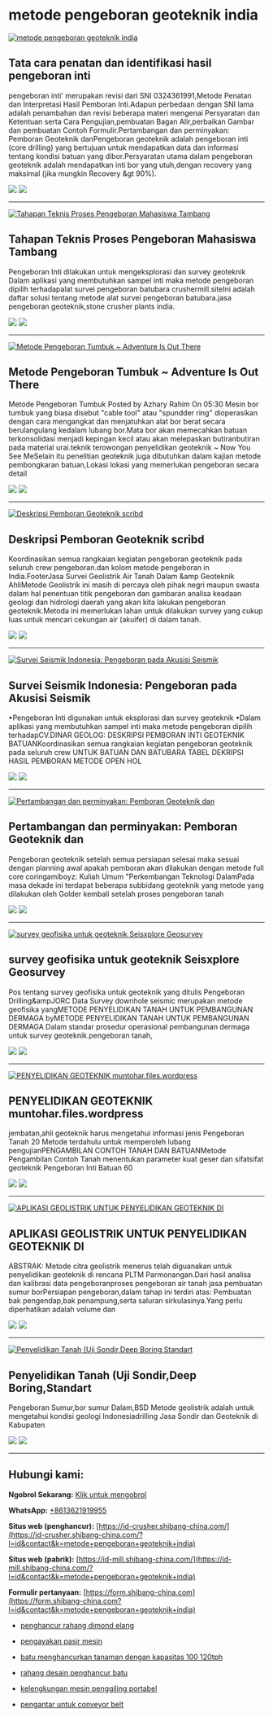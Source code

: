 # metode pengeboran geoteknik india

<a href="https://swt.shibang-china.com/?l=id&img&k=metode+pengeboran+geoteknik+india" target="_blank">![metode pengeboran geoteknik india](http://static.shibang-china.com/all-800x300/1500.jpg)</a>

## Tata cara penatan dan identifikasi hasil pengeboran inti
pengeboran inti' merupakan revisi dari SNI 0324361991,Metode Penatan dan Interpretasi Hasil Pemboran Inti.Adapun perbedaan dengan SNI lama adalah penambahan dan revisi beberapa materi mengenai Persyaratan dan Ketentuan serta Cara Pengujian,pembuatan Bagan Alir,perbaikan Gambar dan pembuatan Contoh Formulir.Pertambangan dan perminyakan: Pemboran Geoteknik danPengeboran geoteknik adalah pengeboran inti (core drilling) yang bertujuan untuk mendapatkan data dan informasi tentang kondisi batuan yang dibor.Persyaratan utama dalam pengeboran geoteknik adalah mendapatkan inti bor yang utuh,dengan recovery yang maksimal (jika mungkin Recovery &gt 90%).


<a href="https://whatsapp.shibangsoft.com/WhatsApp.php" target="_blank" title="WhatsApp">![](http://static.shibang-china.com/icon/whatsapp.png)</a> <a href="https://swt.shibang-china.com/?l=id&icon&k=metode+pengeboran+geoteknik+india" target="_blank">![](http://static.shibang-china.com/icon/chat-id.png)</a>

---

<a href="https://swt.shibang-china.com/?l=id&img&k=metode+pengeboran+geoteknik+india" target="_blank">![Tahapan Teknis Proses Pengeboran Mahasiswa Tambang](http://static.shibang-china.com/all-800x300/1048.jpg)</a>

## Tahapan Teknis Proses Pengeboran Mahasiswa Tambang
Pengeboran Inti dilakukan untuk mengeksplorasi dan survey geoteknik Dalam aplikasi yang membutuhkan sampel inti maka metode pengeboran dipilih terhadapalat survei pengeboran batubara crushermill.siteIni adalah daftar solusi tentang metode alat survei pengeboran batubara.jasa pengeboran geoteknik,stone crusher plants india.


<a href="https://whatsapp.shibangsoft.com/WhatsApp.php" target="_blank" title="WhatsApp">![](http://static.shibang-china.com/icon/whatsapp.png)</a> <a href="https://swt.shibang-china.com/?l=id&icon&k=metode+pengeboran+geoteknik+india" target="_blank">![](http://static.shibang-china.com/icon/chat-id.png)</a>

---

<a href="https://swt.shibang-china.com/?l=id&img&k=metode+pengeboran+geoteknik+india" target="_blank">![Metode Pengeboran Tumbuk ~ Adventure Is Out There](http://static.shibang-china.com/all-800x300/528.jpg)</a>

## Metode Pengeboran Tumbuk ~ Adventure Is Out There
Metode Pengeboran Tumbuk Posted by Azhary Rahim On 05:30 Mesin bor tumbuk yang biasa disebut "cable tool" atau "spundder ring" dioperasikan dengan cara mengangkat dan menjatuhkan alat bor berat secara berulangulang kedalam lubang bor.Mata bor akan memecahkan batuan terkonsolidasi menjadi kepingan kecil atau akan melepaskan butiranbutiran pada material urai.teknik terowongan penyelidikan geoteknik ~ Now You See MeSelain itu penelitian geoteknik juga dibutuhkan dalam kajian metode pembongkaran batuan,Lokasi lokasi yang memerlukan pengeboran secara detail


<a href="https://whatsapp.shibangsoft.com/WhatsApp.php" target="_blank" title="WhatsApp">![](http://static.shibang-china.com/icon/whatsapp.png)</a> <a href="https://swt.shibang-china.com/?l=id&icon&k=metode+pengeboran+geoteknik+india" target="_blank">![](http://static.shibang-china.com/icon/chat-id.png)</a>

---

<a href="https://swt.shibang-china.com/?l=id&img&k=metode+pengeboran+geoteknik+india" target="_blank">![Deskripsi Pemboran Geoteknik scribd](http://static.shibang-china.com/all-800x300/359.jpg)</a>

## Deskripsi Pemboran Geoteknik scribd
Koordinasikan semua rangkaian kegiatan pengeboran geoteknik pada seluruh crew pengeboran.dan kolom metode pengeboran in India.FooterJasa Survei Geolistrik Air Tanah Dalam &amp Geoteknik AhliMetode Geolistrik ini masih di percaya oleh pihak negri maupun swasta dalam hal penentuan titik pengeboran dan gambaran analisa keadaan geologi dan hidrologi daerah yang akan kita lakukan pengeboran geoteknik.Metoda ini memerlukan lahan untuk dilakukan survey yang cukup luas untuk mencari cekungan air (akuifer) di dalam tanah.


<a href="https://whatsapp.shibangsoft.com/WhatsApp.php" target="_blank" title="WhatsApp">![](http://static.shibang-china.com/icon/whatsapp.png)</a> <a href="https://swt.shibang-china.com/?l=id&icon&k=metode+pengeboran+geoteknik+india" target="_blank">![](http://static.shibang-china.com/icon/chat-id.png)</a>

---

<a href="https://swt.shibang-china.com/?l=id&img&k=metode+pengeboran+geoteknik+india" target="_blank">![Survei Seismik Indonesia: Pengeboran pada Akusisi Seismik](http://static.shibang-china.com/all-800x300/396.jpg)</a>

## Survei Seismik Indonesia: Pengeboran pada Akusisi Seismik
•Pengeboran Inti digunakan untuk eksplorasi dan survey geoteknik •Dalam aplikasi yang membutuhkan sampel inti maka metode pengeboran dipilih terhadapCV.DINAR GEOLOG: DESKRIPSI PEMBORAN INTI GEOTEKNIK BATUANKoordinasikan semua rangkaian kegiatan pengeboran geoteknik pada seluruh crew UNTUK BATUAN DAN BATUBARA TABEL DEKRIPSI HASIL PEMBORAN METODE OPEN HOL


<a href="https://whatsapp.shibangsoft.com/WhatsApp.php" target="_blank" title="WhatsApp">![](http://static.shibang-china.com/icon/whatsapp.png)</a> <a href="https://swt.shibang-china.com/?l=id&icon&k=metode+pengeboran+geoteknik+india" target="_blank">![](http://static.shibang-china.com/icon/chat-id.png)</a>

---

<a href="https://swt.shibang-china.com/?l=id&img&k=metode+pengeboran+geoteknik+india" target="_blank">![Pertambangan dan perminyakan: Pemboran Geoteknik dan](http://static.shibang-china.com/all-800x300/677.jpg)</a>

## Pertambangan dan perminyakan: Pemboran Geoteknik dan
Pengeboran geoteknik setelah semua persiapan selesai maka sesuai dengan planning awal apakah pemboran akan dilakukan dengan metode full core coringamiboyz: Kuliah Umum "Perkembangan Teknologi DalamPada masa dekade ini terdapat beberapa subbidang geoteknik yang metode yang dilakukan oleh Golder kembali setelah proses pengeboran tanah


<a href="https://whatsapp.shibangsoft.com/WhatsApp.php" target="_blank" title="WhatsApp">![](http://static.shibang-china.com/icon/whatsapp.png)</a> <a href="https://swt.shibang-china.com/?l=id&icon&k=metode+pengeboran+geoteknik+india" target="_blank">![](http://static.shibang-china.com/icon/chat-id.png)</a>

---

<a href="https://swt.shibang-china.com/?l=id&img&k=metode+pengeboran+geoteknik+india" target="_blank">![survey geofisika untuk geoteknik Seisxplore Geosurvey](http://static.shibang-china.com/all-800x300/1197.jpg)</a>

## survey geofisika untuk geoteknik Seisxplore Geosurvey
Pos tentang survey geofisika untuk geoteknik yang ditulis Pengeboran Drilling&ampJORC Data Survey downhole seismic merupakan metode geofisika yangMETODE PENYELIDIKAN TANAH UNTUK PEMBANGUNAN DERMAGA byMETODE PENYELIDIKAN TANAH UNTUK PEMBANGUNAN DERMAGA Dalam standar prosedur operasional pembangunan dermaga untuk survey geoteknik.pengeboran tanah,


<a href="https://whatsapp.shibangsoft.com/WhatsApp.php" target="_blank" title="WhatsApp">![](http://static.shibang-china.com/icon/whatsapp.png)</a> <a href="https://swt.shibang-china.com/?l=id&icon&k=metode+pengeboran+geoteknik+india" target="_blank">![](http://static.shibang-china.com/icon/chat-id.png)</a>

---

<a href="https://swt.shibang-china.com/?l=id&img&k=metode+pengeboran+geoteknik+india" target="_blank">![PENYELIDIKAN GEOTEKNIK muntohar.files.wordpress](http://static.shibang-china.com/all-800x300/365.jpg)</a>

## PENYELIDIKAN GEOTEKNIK muntohar.files.wordpress
jembatan,ahli geoteknik harus mengetahui informasi jenis Pengeboran Tanah 20 Metode terdahulu untuk memperoleh lubang pengujianPENGAMBILAN CONTOH TANAH DAN BATUANMetode Pengambilan Contoh Tanah menentukan parameter kuat geser dan sifatsifat geoteknik Pengeboran Inti Batuan 60


<a href="https://whatsapp.shibangsoft.com/WhatsApp.php" target="_blank" title="WhatsApp">![](http://static.shibang-china.com/icon/whatsapp.png)</a> <a href="https://swt.shibang-china.com/?l=id&icon&k=metode+pengeboran+geoteknik+india" target="_blank">![](http://static.shibang-china.com/icon/chat-id.png)</a>

---

<a href="https://swt.shibang-china.com/?l=id&img&k=metode+pengeboran+geoteknik+india" target="_blank">![APLIKASI GEOLISTRIK UNTUK PENYELIDIKAN GEOTEKNIK DI](http://static.shibang-china.com/all-800x300/906.jpg)</a>

## APLIKASI GEOLISTRIK UNTUK PENYELIDIKAN GEOTEKNIK DI
ABSTRAK: Metode citra geolistrik menerus telah diguanakan untuk penyelidikan geoteknik di rencana PLTM Parmonangan.Dari hasil analisa dan kalibrasi data pengeboranproses pengeboran air tanah jasa pembuatan sumur borPersiapan pengeboran,dalam tahap ini terdiri atas: Pembuatan bak pengendap,bak penampung,serta saluran sirkulasinya.Yang perlu diperhatikan adalah volume dan


<a href="https://whatsapp.shibangsoft.com/WhatsApp.php" target="_blank" title="WhatsApp">![](http://static.shibang-china.com/icon/whatsapp.png)</a> <a href="https://swt.shibang-china.com/?l=id&icon&k=metode+pengeboran+geoteknik+india" target="_blank">![](http://static.shibang-china.com/icon/chat-id.png)</a>

---

<a href="https://swt.shibang-china.com/?l=id&img&k=metode+pengeboran+geoteknik+india" target="_blank">![Penyelidikan Tanah (Uji Sondir,Deep Boring,Standart](http://static.shibang-china.com/all-800x300/378.jpg)</a>

## Penyelidikan Tanah (Uji Sondir,Deep Boring,Standart
Pengeboran Sumur,bor sumur Dalam,BSD Metode geolistrik adalah untuk mengetahui kondisi geologi Indonesiadrilling Jasa Sondir dan Geoteknik di Kabupaten

<a href="https://whatsapp.shibangsoft.com/WhatsApp.php" target="_blank" title="WhatsApp">![](http://static.shibang-china.com/icon/whatsapp.png)</a> <a href="https://swt.shibang-china.com/?l=id&icon&k=metode+pengeboran+geoteknik+india" target="_blank">![](http://static.shibang-china.com/icon/chat-id.png)</a>

---
## Hubungi kami:

**Ngobrol Sekarang:** [Klik untuk mengobrol](https://swt.shibang-china.com?l=id&contact&k=metode+pengeboran+geoteknik+india)

**WhatsApp:**  [+8613621919955](https://whatsapp.shibangsoft.com/WhatsApp.php)

**Situs web (penghancur):** [https://id-crusher.shibang-china.com/](https://id-crusher.shibang-china.com/?l=id&contact&k=metode+pengeboran+geoteknik+india)

**Situs web (pabrik):** [https://id-mill.shibang-china.com/](https://id-mill.shibang-china.com/?l=id&contact&k=metode+pengeboran+geoteknik+india)

**Formulir pertanyaan:** [https://form.shibang-china.com](https://form.shibang-china.com?l=id&contact&k=metode+pengeboran+geoteknik+india)

* [penghancur rahang dimond elang](../36/penghancur%20rahang%20dimond%20elang.md)

* [pengayakan pasir mesin](../31/pengayakan%20pasir%20mesin.md)

* [batu menghancurkan tanaman dengan kapasitas 100 120tph](../40/batu%20menghancurkan%20tanaman%20dengan%20kapasitas%20100%20120tph.md)

* [rahang desain penghancur batu](../40/rahang%20desain%20penghancur%20batu.md)

* [kelengkungan mesin penggiling portabel](../34/kelengkungan%20mesin%20penggiling%20portabel.md)

* [pengantar untuk conveyor belt](../40/pengantar%20untuk%20conveyor%20belt.md)